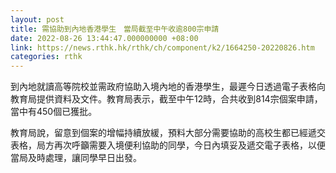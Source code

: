 ```yaml
---
layout: post
title: 需協助到內地香港學生　當局截至中午收逾800宗申請
date: 2022-08-26 13:44:47.000000000 +08:00
link: https://news.rthk.hk/rthk/ch/component/k2/1664250-20220826.htm
categories: rthk
---
```


到內地就讀高等院校並需政府協助入境內地的香港學生，最遲今日透過電子表格向教育局提供資料及文件。教育局表示，截至中午12時，合共收到814宗個案申請，當中有450個已獲批。

教育局說，留意到個案的增幅持續放緩，預料大部分需要協助的高校生都已經遞交表格，局方再次呼籲需要入境便利協助的同學，今日內填妥及遞交電子表格，以便當局及時處理，讓同學早日出發。
